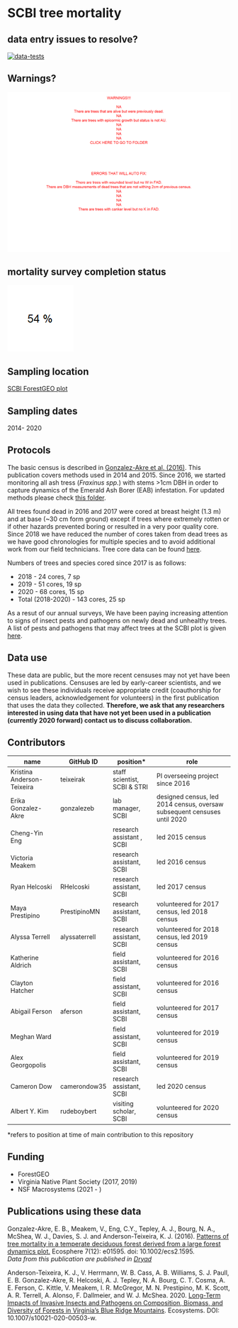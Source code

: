 # SCBI tree mortality 

## data entry issues to resolve?
[![data-tests](https://github.com/SCBI-ForestGEO/SCBImortality/workflows/data-tests/badge.svg)](https://github.com/SCBI-ForestGEO/SCBImortality/tree/main/testthat/reports)

## Warnings?
[![There_is_no_warnings_:-)](https://raw.githubusercontent.com/SCBI-ForestGEO/SCBImortality/main/testthat/reports/warnings.png)](https://github.com/SCBI-ForestGEO/SCBImortality/tree/main/testthat/reports/warnings)


## mortality survey completion status
![percent_completion](https://raw.githubusercontent.com/SCBI-ForestGEO/SCBImortality/main/testthat/reports/percent_completion.png)

## Sampling location
[SCBI ForestGEO plot](https://forestgeo.si.edu/sites/north-america/smithsonian-conservation-biology-institute)


## Sampling dates
2014- 2020 


## Protocols

The basic census is described in [Gonzalez-Akre et al. (2016)](https://esajournals.onlinelibrary.wiley.com/doi/abs/10.1002/ecs2.1595). This publication covers methods used in 2014 and 2015. Since 2016, we started monitoring all ash tress (*Fraxinus spp.*) with stems >1cm DBH in order to capture dynamics of the Emerald Ash Borer (EAB) infestation. For updated methods please check [this folder](https://github.com/SCBI-ForestGEO/SCBI-ForestGEO-Data/tree/master/tree_mortality/Protocols).

All trees found dead in 2016 and 2017 were cored at breast height (1.3 m) and at base (~30 cm form ground) except if trees where extremely rotten or if other hazards prevented boring or resulted in a very poor quality core. Since 2018 we have reduced the number of cores taken from dead trees as we have good chronologies for multiple species and to avoid additional work from our field technicians. Tree core data can be found [here](https://github.com/SCBI-ForestGEO/SCBI-ForestGEO-Data/tree/master/tree_cores).

Numbers of trees and species cored since 2017 is as follows:

- 2018 - 24 cores, 7 sp
- 2019 - 51 cores, 19 sp
- 2020 - 68 cores, 15 sp 
- Total (2018-2020) - 143 cores, 25 sp

As a resut of our annual surveys, We have been paying increasing attention to signs of insect pests and pathogens on newly dead and unhealthy trees. A list of pests and pathogens that may affect trees at the SCBI plot is given [here](https://github.com/SCBI-ForestGEO/SCBI-ForestGEO-Data/tree/master/species_lists/insects_pathogens).


## Data use

These data are public, but the more recent censuses may not yet have been used in publications. Censuses are led by early-career scientists, and we wish to see these individuals receive appropriate credit (coauthorship for census leaders, acknowledgement for volunteers) in the first publication that uses the data they collected. **Therefore, we ask that any researchers interested in using data that have not yet been used in a publication (currently 2020 forward) contact us to discuss collaboration.**

## Contributors
| name | GitHub ID| position* | role |
| -----| ---- | ---- |---- |
| Kristina Anderson-Teixeira | teixeirak | staff scientist, SCBI & STRI | PI overseeing project since 2016 |
| Erika Gonzalez-Akre | gonzalezeb | lab manager, SCBI | designed census, led 2014 census, oversaw subsequent censuses until 2020 |
| Cheng-Yin Eng |  | research assistant , SCBI | led 2015 census |
| Victoria Meakem |  | research assistant, SCBI | led 2016 census |
| Ryan Helcoski | RHelcoski | research assistant, SCBI | led 2017 census |
| Maya Prestipino | PrestipinoMN  | research assistant, SCBI | volunteered for 2017 census, led 2018 census |
| Alyssa Terrell |  alyssaterrell | research assistant, SCBI | volunteered for 2018 census, led 2019 census |
| Katherine Aldrich |   | field assistant, SCBI | volunteered for 2016 census |
| Clayton Hatcher |   | field assistant, SCBI | volunteered for 2016 census |
| Abigail Ferson | aferson  | field assistant, SCBI | volunteered for 2017 census |
| Meghan Ward |   | field assistant, SCBI | volunteered for 2019 census |
| Alex Georgopolis |   | field assistant, SCBI | volunteered for 2019 census |
| Cameron Dow | camerondow35 | research assistant, SCBI | led 2020 census |
| Albert Y. Kim | rudeboybert | visiting scholar, SCBI | volunteered for 2020 census |

 
*refers to position at time of main contribution to this repository


## Funding 
- ForestGEO 
- Virginia Native Plant Society (2017, 2019)
- NSF Macrosystems (2021 - )

## Publications using these data

Gonzalez-Akre, E. B., Meakem, V., Eng, C.Y., Tepley, A. J., Bourg, N. A., McShea, W. J., Davies, S. J. and Anderson-Teixeira, K. J. (2016). [Patterns of tree mortality in a temperate deciduous forest derived from a large forest dynamics plot.](https://esajournals.onlinelibrary.wiley.com/doi/abs/10.1002/ecs2.1595) Ecosphere 7(12): e01595. doi: 10.1002/ecs2.1595.  
*Data from this publication are published in [Dryad](http://dx.doi.org/10.5061/dryad.v5h24.)* 

Anderson-Teixeira, K. J., V. Herrmann, W. B. Cass, A. B. Williams, S. J. Paull, E. B. Gonzalez-Akre, R. Helcoski, A. J. Tepley, N. A. Bourg, C. T. Cosma, A. E. Ferson, C. Kittle, V. Meakem, I. R. McGregor, M. N. Prestipino, M. K. Scott, A. R. Terrell, A. Alonso, F. Dallmeier, and W. J. McShea. 2020. [Long-Term Impacts of Invasive Insects and Pathogens on Composition, Biomass, and Diversity of Forests in Virginia’s Blue Ridge Mountains](https://link.springer.com/article/10.1007%2Fs10021-020-00503-w). Ecosystems.  DOI: 10.1007/s10021-020-00503-w.
